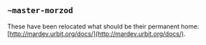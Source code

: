 ## `~master-morzod`
These have been relocated what should be their permanent home: [http://mardev.urbit.org/docs/](http://mardev.urbit.org/docs/).